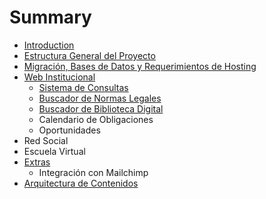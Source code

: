 # Summary

* [Introduction](README.md)
* [Estructura General del Proyecto](chapter1.md)
* [Migración, Bases de Datos y Requerimientos de Hosting](migracion-bases-de-datos-y-requerimientos-de-hosting.md)
* [Web Institucional](web-institucional.md)
  * [Sistema de Consultas](sistema-de-consultas.md)
  * [Buscador de Normas Legales](buscador-de-normas-legales.md)
  * [Buscador de Biblioteca Digital](buscador-de-biblioteca-digital.md)
  * Calendario de Obligaciones
  * Oportunidades
* Red Social 
* Escuela Virtual
* [Extras](extras.md)
  * Integración con Mailchimp
* [Arquitectura de Contenidos ](arquitectura-de-contenidos.md)

